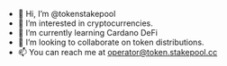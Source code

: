 - 👋 Hi, I’m @tokenstakepool
- 👀 I’m interested in cryptocurrencies.
- 🌱 I’m currently learning Cardano DeFi
- 💞️ I’m looking to collaborate on token distributions.
- 📫 You can reach me at operator@token.stakepool.cc

<!---
tokenstakepool/tokenstakepool is a ✨ special ✨ repository because its `README.md` (this file) appears on your GitHub profile.
You can click the Preview link to take a look at your changes.
--->
